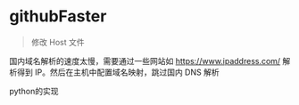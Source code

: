 # githubFaster

>修改 Host 文件

国内域名解析的速度太慢，需要通过一些网站如 https://www.ipaddress.com/ 解析得到 IP。然后在主机中配置域名映射，跳过国内 DNS 解析

python的实现